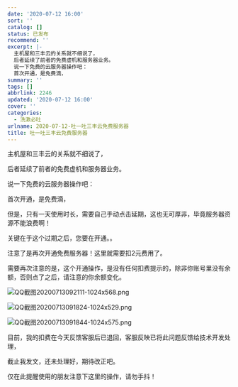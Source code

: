 ```yaml
---
date: '2020-07-12 16:00'
sort: ''
catalog: []
status: 已发布
recommend: ''
excerpt: |-
  主机屋和三丰云的关系就不细说了，
  后者延续了前者的免费虚机和服务器业务。
  说一下免费的云服务器操作吧：
  首次开通，是免费滴，
summary: ''
tags: []
abbrlink: 2246
updated: '2020-07-12 16:00'
cover: ''
categories:
  - 洗漱必吐
urlname: 2020-07-12-吐一吐三丰云免费服务器
title: 吐一吐三丰云免费服务器
---
```


主机屋和三丰云的关系就不细说了，


后者延续了前者的免费虚机和服务器业务。


说一下免费的云服务器操作吧：


首次开通，是免费滴，


但是，只有一天使用时长，需要自己手动点击延期，这也无可厚非，毕竟服务器资源不能浪费啊！


关键在于这个过期之后，您要在开通。。


注意了是再次开通免费服务器！这里就需要扣2元费用了。


需要再次注意的是，这个开通操作，是没有任何扣费提示的，除非你账号里没有余额，否则点了之后，请注意的你余额变化。


![QQ截图20200713092111-1024x568.png](http://image.bmqy.net/wp-content/uploads/2020/07/QQ截图20200713092111-1024x568.png)


![QQ截图20200713091824-1024x529.png](http://image.bmqy.net/wp-content/uploads/2020/07/QQ截图20200713091824-1024x529.png)


![QQ截图20200713091844-1024x575.png](http://image.bmqy.net/wp-content/uploads/2020/07/QQ截图20200713091844-1024x575.png)


目前，我的扣费在今天反馈客服后已退回，客服反映已将此问题反馈给技术开发处理，


截止我发文，还未处理好，期待改正吧。


仅在此提醒使用的朋友注意下这里的操作，请勿手抖！

